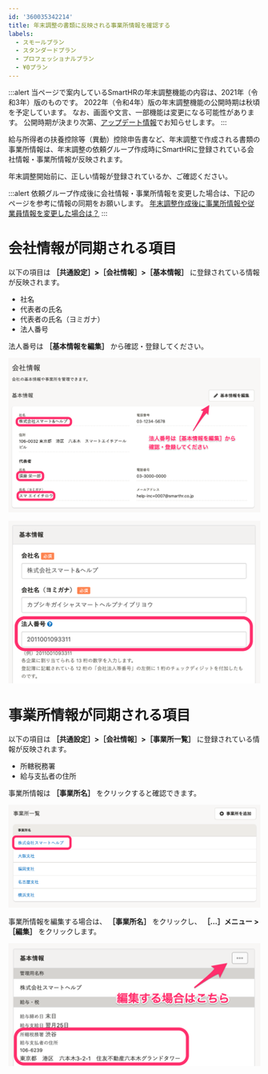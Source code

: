 ```yaml
---
id: '360035342214'
title: 年末調整の書類に反映される事業所情報を確認する
labels:
  - スモールプラン
  - スタンダードプラン
  - プロフェッショナルプラン
  - ¥0プラン
---
```

:::alert
当ページで案内しているSmartHRの年末調整機能の内容は、2021年（令和3年）版のものです。
2022年（令和4年）版の年末調整機能の公開時期は秋頃を予定しています。
なお、画面や文言、一部機能は変更になる可能性があります。
公開時期が決まり次第、[アップデート情報](https://smarthr.jp/update)でお知らせします。
:::

給与所得者の扶養控除等（異動）控除申告書など、年末調整で作成される書類の事業所情報は、年末調整の依頼グループ作成時にSmartHRに登録されている会社情報・事業所情報が反映されます。

年末調整開始前に、正しい情報が登録されているか、ご確認ください。

:::alert
依頼グループ作成後に会社情報・事業所情報を変更した場合は、下記のページを参考に情報の同期をお願いします。
[年末調整作成後に事業所情報や従業員情報を変更した場合は？](https://knowledge.smarthr.jp/hc/ja/articles/360035370173)
:::

# 会社情報が同期される項目

以下の項目は  **［共通設定］>［会社情報］>［基本情報］** に登録されている情報が反映されます。

- 社名
- 代表者の氏名
- 代表者の氏名（ヨミガナ）
- 法人番号

法人番号は **［基本情報を編集］** から確認・登録してください。

![](./00_help-inc_smarthr_jp_admin_company.png)

![](./__________SmartHR____________.png)

# 事業所情報が同期される項目

以下の項目は **［共通設定］>［会社情報］>［事業所一覧］** に登録されている情報が反映されます。

- 所轄税務署
- 給与支払者の住所

事業所情報は **［事業所名］** をクリックすると確認できます。

![](./01_help-inc_smarthr_jp_admin_company.png)

事業所情報を編集する場合は、 **［事業所名］** をクリックし、 **［…］メニュー >［編集］** をクリックします。

![](./___________SmartHR____________.png)
